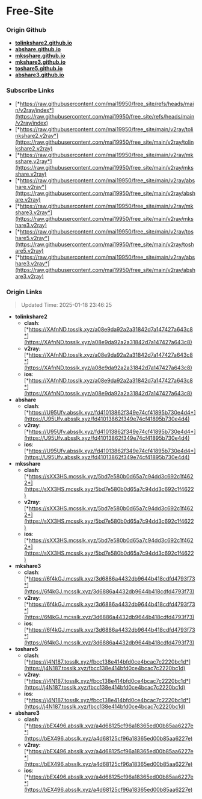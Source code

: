 # Free-Site

### Origin Github

- [**tolinkshare2.github.io**](https://github.com/tolinkshare2/tolinkshare2.github.io)
- [**abshare.github.io**](https://github.com/abshare/abshare.github.io)
- [**mksshare.github.io**](https://github.com/mksshare/mksshare.github.io)
- [**mkshare3.github.io**](https://github.com/mkshare3/mkshare3.github.io)
- [**toshare5.github.io**](https://github.com/toshare5/toshare5.github.io)
- [**abshare3.github.io**](https://github.com/abshare3/abshare3.github.io)

### Subscribe Links

- [*https://raw.githubusercontent.com/mai19950/free_site/refs/heads/main/v2ray/index*](https://raw.githubusercontent.com/mai19950/free_site/refs/heads/main/v2ray/index)
- [*https://raw.githubusercontent.com/mai19950/free_site/main/v2ray/tolinkshare2.v2ray*](https://raw.githubusercontent.com/mai19950/free_site/main/v2ray/tolinkshare2.v2ray)
- [*https://raw.githubusercontent.com/mai19950/free_site/main/v2ray/mksshare.v2ray*](https://raw.githubusercontent.com/mai19950/free_site/main/v2ray/mksshare.v2ray)
- [*https://raw.githubusercontent.com/mai19950/free_site/main/v2ray/abshare.v2ray*](https://raw.githubusercontent.com/mai19950/free_site/main/v2ray/abshare.v2ray)
- [*https://raw.githubusercontent.com/mai19950/free_site/main/v2ray/mkshare3.v2ray*](https://raw.githubusercontent.com/mai19950/free_site/main/v2ray/mkshare3.v2ray)
- [*https://raw.githubusercontent.com/mai19950/free_site/main/v2ray/toshare5.v2ray*](https://raw.githubusercontent.com/mai19950/free_site/main/v2ray/toshare5.v2ray)
- [*https://raw.githubusercontent.com/mai19950/free_site/main/v2ray/abshare3.v2ray*](https://raw.githubusercontent.com/mai19950/free_site/main/v2ray/abshare3.v2ray)

### Origin Links

> Updated Time: 2025-01-18 23:46:25

- **tolinkshare2**
  - **clash**: [*https://XAfnND.tosslk.xyz/a08e9da92a2a31842d7a147427a643c8*](https://XAfnND.tosslk.xyz/a08e9da92a2a31842d7a147427a643c8)
  - **v2ray**: [*https://XAfnND.tosslk.xyz/a08e9da92a2a31842d7a147427a643c8*](https://XAfnND.tosslk.xyz/a08e9da92a2a31842d7a147427a643c8)
  - **ios**: [*https://XAfnND.tosslk.xyz/a08e9da92a2a31842d7a147427a643c8*](https://XAfnND.tosslk.xyz/a08e9da92a2a31842d7a147427a643c8)
- **abshare**
  - **clash**: [*https://U95Ufv.absslk.xyz/fd41013862f349e74cf41895b730e4d4*](https://U95Ufv.absslk.xyz/fd41013862f349e74cf41895b730e4d4)
  - **v2ray**: [*https://U95Ufv.absslk.xyz/fd41013862f349e74cf41895b730e4d4*](https://U95Ufv.absslk.xyz/fd41013862f349e74cf41895b730e4d4)
  - **ios**: [*https://U95Ufv.absslk.xyz/fd41013862f349e74cf41895b730e4d4*](https://U95Ufv.absslk.xyz/fd41013862f349e74cf41895b730e4d4)
- **mksshare**
  - **clash**: [*https://sXX3HS.mcsslk.xyz/5bd7e580b0d65a7c94dd3c692c1f4622*](https://sXX3HS.mcsslk.xyz/5bd7e580b0d65a7c94dd3c692c1f4622)
  - **v2ray**: [*https://sXX3HS.mcsslk.xyz/5bd7e580b0d65a7c94dd3c692c1f4622*](https://sXX3HS.mcsslk.xyz/5bd7e580b0d65a7c94dd3c692c1f4622)
  - **ios**: [*https://sXX3HS.mcsslk.xyz/5bd7e580b0d65a7c94dd3c692c1f4622*](https://sXX3HS.mcsslk.xyz/5bd7e580b0d65a7c94dd3c692c1f4622)
- **mkshare3**
  - **clash**: [*https://6f4kGJ.mcsslk.xyz/3d6886a4432db9644b418cdfd4793f73*](https://6f4kGJ.mcsslk.xyz/3d6886a4432db9644b418cdfd4793f73)
  - **v2ray**: [*https://6f4kGJ.mcsslk.xyz/3d6886a4432db9644b418cdfd4793f73*](https://6f4kGJ.mcsslk.xyz/3d6886a4432db9644b418cdfd4793f73)
  - **ios**: [*https://6f4kGJ.mcsslk.xyz/3d6886a4432db9644b418cdfd4793f73*](https://6f4kGJ.mcsslk.xyz/3d6886a4432db9644b418cdfd4793f73)
- **toshare5**
  - **clash**: [*https://j4N187.tosslk.xyz/fbcc138e414bfd0ce4bcac7c2220bc1d*](https://j4N187.tosslk.xyz/fbcc138e414bfd0ce4bcac7c2220bc1d)
  - **v2ray**: [*https://j4N187.tosslk.xyz/fbcc138e414bfd0ce4bcac7c2220bc1d*](https://j4N187.tosslk.xyz/fbcc138e414bfd0ce4bcac7c2220bc1d)
  - **ios**: [*https://j4N187.tosslk.xyz/fbcc138e414bfd0ce4bcac7c2220bc1d*](https://j4N187.tosslk.xyz/fbcc138e414bfd0ce4bcac7c2220bc1d)
- **abshare3**
  - **clash**: [*https://bEX496.absslk.xyz/a4d68125cf96a18365ed00b85aa6227e*](https://bEX496.absslk.xyz/a4d68125cf96a18365ed00b85aa6227e)
  - **v2ray**: [*https://bEX496.absslk.xyz/a4d68125cf96a18365ed00b85aa6227e*](https://bEX496.absslk.xyz/a4d68125cf96a18365ed00b85aa6227e)
  - **ios**: [*https://bEX496.absslk.xyz/a4d68125cf96a18365ed00b85aa6227e*](https://bEX496.absslk.xyz/a4d68125cf96a18365ed00b85aa6227e)
